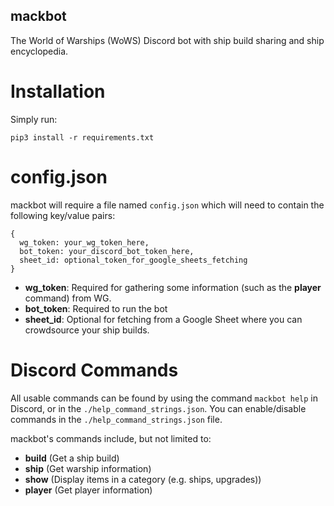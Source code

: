 ## mackbot
The World of Warships (WoWS) Discord bot with ship build sharing and ship encyclopedia.

# Installation
Simply run:
```
pip3 install -r requirements.txt
```

# config.json
mackbot will require a file named `config.json` which will need to contain the following key/value pairs:
```
{
  wg_token: your_wg_token_here,
  bot_token: your_discord_bot_token_here,
  sheet_id: optional_token_for_google_sheets_fetching
}
```
- **wg_token**: Required for gathering some information (such as the **player** command) from WG.
- **bot_token**: Required to run the bot
- **sheet_id**: Optional for fetching from a Google Sheet where you can crowdsource your ship builds.

# Discord Commands
All usable commands can be found by using the command `mackbot help` in Discord, or in the `./help_command_strings.json`. You can enable/disable commands in the `./help_command_strings.json` file.

mackbot's commands include, but not limited to:
- **build** (Get a ship build)
- **ship** (Get warship information)
- **show** (Display items in a category (e.g. ships, upgrades))
- **player** (Get player information)
